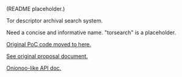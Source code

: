 (README placeholder.)

Tor descriptor archival search system.

Need a concise and informative name. "torsearch" is a placeholder.

[Original PoC code moved to here.](https://github.com/wfn/torsearch-poc)

[See original proposal document.](http://kostas.mkj.lt/gsoc2013/gsoc2013.html)

[Onionoo-like API doc.](https://github.com/wfn/torsearch/blob/master/docs/onionoo_api.md)
